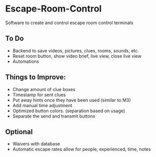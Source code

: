 # Escape-Room-Control
Software to create and control escape room control terminals

## To Do
- Backend to save videos, pictures, clues, rooms, sounds, etc. 
- Reset room button, show video brief, live view, close live view
- Automations

## Things to Improve:
- Change amount of clue boxes
- Timestamp for sent clues
- Put away hints once they have been used (similar to M3)
- Add manual time adjustment
- Optimized button colors. (separation based on usage)
- Separate the send and transmit buttons

## Optional
- Waivers with database
- Automatic escape rates allow for people, experienced, time, notes
